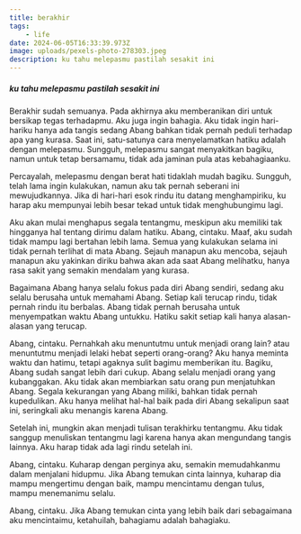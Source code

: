 ```yaml
---
title: berakhir
tags: 
    - life
date: 2024-06-05T16:33:39.973Z
image: uploads/pexels-photo-278303.jpeg
description: k﻿u tahu melepasmu pastilah sesakit ini
---
```

##### k﻿u tahu melepasmu pastilah sesakit ini

B﻿erakhir sudah semuanya. Pada akhirnya aku memberanikan diri untuk bersikap tegas terhadapmu. Aku juga ingin bahagia. Aku tidak ingin hari-hariku hanya ada tangis sedang Abang bahkan tidak pernah peduli terhadap apa yang kurasa. Saat ini, satu-satunya cara menyelamatkan hatiku adalah dengan melepasmu. Sungguh, melepasmu sangat menyakitkan bagiku, namun untuk tetap bersamamu, tidak ada jaminan pula atas kebahagiaanku.

P﻿ercayalah, melepasmu dengan berat hati tidaklah mudah bagiku. Sungguh, telah lama ingin kulakukan, namun aku tak pernah seberani ini mewujudkannya. Jika di hari-hari esok rindu itu datang menghampiriku, ku harap aku mempunyai lebih besar tekad untuk tidak menghubungimu lagi. 

A﻿ku akan mulai menghapus segala tentangmu, meskipun aku memiliki tak hingganya hal tentang dirimu dalam hatiku. Abang, cintaku. Maaf, aku sudah tidak mampu lagi bertahan lebih lama. Semua yang kulakukan selama ini tidak pernah terlihat di mata Abang. Sejauh manapun aku mencoba, sejauh manapun aku yakinkan diriku bahwa akan ada saat Abang melihatku, hanya rasa sakit yang semakin mendalam yang kurasa. 

B﻿agaimana Abang hanya selalu fokus pada diri Abang sendiri, sedang aku selalu berusaha untuk memahami Abang. Setiap kali terucap rindu, tidak pernah rindu itu berbalas. Abang tidak pernah berusaha untuk menyempatkan waktu Abang untukku. Hatiku sakit setiap kali hanya alasan-alasan yang terucap.

A﻿bang, cintaku. Pernahkah aku menuntutmu untuk menjadi orang lain? atau menuntutmu menjadi lelaki hebat seperti orang-orang? Aku hanya meminta waktu dan hatimu, tetapi agaknya sulit bagimu memberikan itu. Bagiku, Abang sudah sangat lebih dari cukup. Abang selalu menjadi orang yang kubanggakan. Aku tidak akan membiarkan satu orang pun menjatuhkan Abang. Segala kekurangan yang Abang miliki, bahkan tidak pernah kupedulikan. Aku hanya melihat hal-hal baik pada diri Abang sekalipun saat ini, seringkali aku menangis karena Abang.

S﻿etelah ini, mungkin akan menjadi tulisan terakhirku tentangmu. Aku tidak sanggup menuliskan tentangmu lagi karena hanya akan mengundang tangis lainnya. Aku harap tidak ada lagi rindu setelah ini. 

A﻿bang, cintaku. Kuharap dengan perginya aku, semakin memudahkanmu dalam menjalani hidupmu. Jika Abang temukan cinta lainnya, kuharap dia mampu mengertimu dengan baik, mampu mencintamu dengan tulus, mampu menemanimu selalu. 

A﻿bang, cintaku. Jika Abang temukan cinta yang lebih baik dari sebagaimana aku mencintaimu, ketahuilah, bahagiamu adalah bahagiaku.
